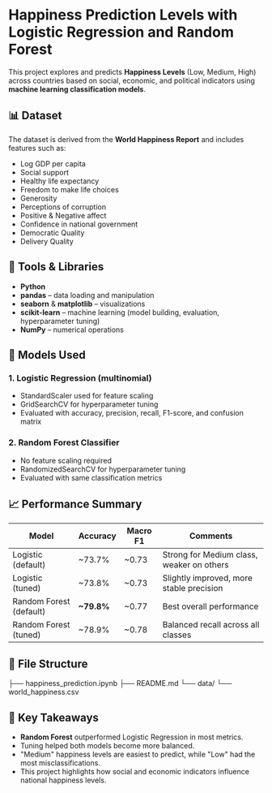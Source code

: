 # Happiness Prediction Levels with Logistic Regression and Random Forest

This project explores and predicts **Happiness Levels** (Low, Medium, High) across countries based on social, economic, and political indicators using **machine learning classification models**.

## 📊 Dataset

The dataset is derived from the **World Happiness Report** and includes features such as:

- Log GDP per capita  
- Social support  
- Healthy life expectancy  
- Freedom to make life choices  
- Generosity  
- Perceptions of corruption  
- Positive & Negative affect  
- Confidence in national government  
- Democratic Quality  
- Delivery Quality  

## 🧰 Tools & Libraries

- **Python**  
- **pandas** – data loading and manipulation  
- **seaborn** & **matplotlib** – visualizations  
- **scikit-learn** – machine learning (model building, evaluation, hyperparameter tuning)  
- **NumPy** – numerical operations  

## 🧠 Models Used

### 1. Logistic Regression (multinomial)
- StandardScaler used for feature scaling
- GridSearchCV for hyperparameter tuning
- Evaluated with accuracy, precision, recall, F1-score, and confusion matrix

### 2. Random Forest Classifier
- No feature scaling required
- RandomizedSearchCV for hyperparameter tuning
- Evaluated with same classification metrics

## 📈 Performance Summary

| Model             | Accuracy | Macro F1 | Comments                                  |
|------------------|----------|----------|-------------------------------------------|
| Logistic (default) | ~73.7%   | ~0.73    | Strong for Medium class, weaker on others |
| Logistic (tuned)   | ~73.8%   | ~0.73    | Slightly improved, more stable precision  |
| Random Forest (default) | **~79.8%** | ~0.77    | Best overall performance                  |
| Random Forest (tuned)   | ~78.9%   | ~0.78    | Balanced recall across all classes        |

## 📂 File Structure
├── happiness_prediction.ipynb
├── README.md
└── data/
  └── world_happiness.csv

## 📌 Key Takeaways

- **Random Forest** outperformed Logistic Regression in most metrics.
- Tuning helped both models become more balanced.
- "Medium" happiness levels are easiest to predict, while "Low" had the most misclassifications.
- This project highlights how social and economic indicators influence national happiness levels.


